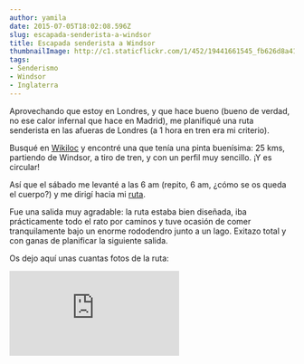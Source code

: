 ```yaml
---
author: yamila
date: 2015-07-05T18:02:08.596Z
slug: escapada-senderista-a-windsor
title: Escapada senderista a Windsor
thumbnailImage: http://c1.staticflickr.com/1/452/19441661545_fb626d8a41_n.jpg
tags:
- Senderismo
- Windsor
- Inglaterra
---
```


Aprovechando que estoy en Londres, y que hace bueno (bueno de verdad, no ese calor infernal que hace en Madrid), me planifiqué una ruta senderista en las afueras de Londres (a 1 hora en tren era mi criterio).

Busqué en <a href="http://www.wikiloc.com/wikiloc/home.do" target="_new">Wikiloc</a> y encontré una que tenía una pinta buenísima: 25 kms, partiendo de Windsor, a tiro de tren, y con un perfil muy sencillo. ¡Y es circular!

Así que el sábado me levanté a las 6 am (repito, 6 am, ¿cómo se os queda el cuerpo?) y me dirigí hacia mi <a href="http://es.wikiloc.com/wikiloc/view.do?id=9947954" target="_new">ruta</a>.

Fue una salida muy agradable: la ruta estaba bien diseñada, iba prácticamente todo el rato por caminos y tuve ocasión de comer tranquilamente bajo un enorme rododendro junto a un lago. Exitazo total y con ganas de planificar la siguiente salida.

Os dejo aquí unas cuantas fotos de la ruta:

<div class='embed-container'><iframe src='https://www.flickr.com/photos/125687915@N08/sets/72157655424622976/player' frameborder='0' allowfullscreen webkitallowfullscreen mozallowfullscreen oallowfullscreen msallowfullscreen></iframe></div>